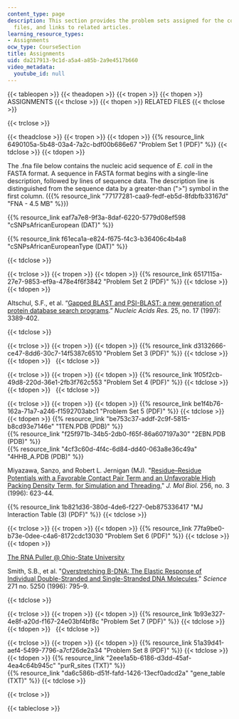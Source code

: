 ```yaml
---
content_type: page
description: This section provides the problem sets assigned for the course, supporting
  files, and links to related articles.
learning_resource_types:
- Assignments
ocw_type: CourseSection
title: Assignments
uid: da217913-9c1d-a5a4-a85b-2a9e4517b660
video_metadata:
  youtube_id: null
---
```


{{< tableopen >}}
{{< theadopen >}}
{{< tropen >}}
{{< thopen >}}
ASSIGNMENTS
{{< thclose >}}
{{< thopen >}}
RELATED FILES
{{< thclose >}}

{{< trclose >}}

{{< theadclose >}}
{{< tropen >}}
{{< tdopen >}}
{{% resource_link 6490105a-5b48-03a4-7a2c-bdf00b686e67 "Problem Set 1 (PDF)" %}}
{{< tdclose >}}
{{< tdopen >}}


The .fna file below contains the nucleic acid sequence of _E. coli_ in the FASTA format. A sequence in FASTA format begins with a single-line description, followed by lines of sequence data. The description line is distinguished from the sequence data by a greater-than (">") symbol in the first column. ({{% resource_link "77177281-caa9-fedf-eb5d-8fdbfb33167d" "FNA - 4.5 MB" %}})

{{% resource_link eaf7a7e8-9f3a-8daf-6220-5779d08ef598 "cSNPsAfricanEuropean (DAT)" %}}

{{% resource_link f61eca1a-e824-f675-f4c3-b36406c4b4a8 "cSNPsAfricanEuropeanType (DAT)" %}}


{{< tdclose >}}

{{< trclose >}}
{{< tropen >}}
{{< tdopen >}}
{{% resource_link 6517115a-27e7-9853-ef9a-478e4f6f3842 "Problem Set 2 (PDF)" %}}
{{< tdclose >}}
{{< tdopen >}}


Altschul, S.F., et al. “[Gapped BLAST and PSI-BLAST: a new generation of protein database search programs](http://www.ncbi.nlm.nih.gov/pubmed/9254694).” _Nucleic Acids Res._ 25, no. 17 (1997): 3389-402.


{{< tdclose >}}

{{< trclose >}}
{{< tropen >}}
{{< tdopen >}}
{{% resource_link d3132666-ce47-8dd6-30c7-14f5387c6510 "Problem Set 3 (PDF)" %}}
{{< tdclose >}}
{{< tdopen >}}
 
{{< tdclose >}}

{{< trclose >}}
{{< tropen >}}
{{< tdopen >}}
{{% resource_link 1f05f2cb-49d8-220d-36e1-2fb3f762c553 "Problem Set 4 (PDF)" %}}
{{< tdclose >}}
{{< tdopen >}}
 
{{< tdclose >}}

{{< trclose >}}
{{< tropen >}}
{{< tdopen >}}
{{% resource_link be1f4b76-162a-71a7-a246-f1592703abc1 "Problem Set 5 (PDF)" %}}
{{< tdclose >}}
{{< tdopen >}}
{{% resource_link "be753c37-addf-2c9f-5815-b8cd93e7146e" "1TEN.PDB (PDB)" %}}  
{{% resource_link "f25f971b-34b5-2db0-f65f-86a607197a30" "2EBN.PDB (PDB)" %}}  
{{% resource_link "4cf3c60d-4f4c-6d84-dd40-063a8e36c49a" "4HHB\_A.PDB (PDB)" %}}  
  
Miyazawa, Sanzo, and Robert L. Jernigan (MJ). "[Residue–Residue Potentials with a Favorable Contact Pair Term and an Unfavorable High Packing Density Term, for Simulation and Threading.](http://www.ncbi.nlm.nih.gov/pubmed/8604144)" _J. Mol Biol._ 256, no. 3 (1996): 623-44.  
  
{{% resource_link 1b821d36-380d-4de6-f227-0eb875336417 "MJ Interaction Table (3) (PDF)" %}}
{{< tdclose >}}

{{< trclose >}}
{{< tropen >}}
{{< tdopen >}}
{{% resource_link 77fa9be0-b73e-0dee-c4a6-8172cdc13030 "Problem Set 6 (PDF)" %}}
{{< tdclose >}}
{{< tdopen >}}


[The RNA Puller @ Ohio-State University](http://bioserv.mps.ohio-state.edu/rna/)

Smith, S.B., et al. "[Overstretching B-DNA: The Elastic Response of Individual Double-Stranded and Single-Stranded DNA Molecules](http://www.ncbi.nlm.nih.gov/pubmed/8628994)." _Science_ 271 no. 5250 (1996): 795–9.


{{< tdclose >}}

{{< trclose >}}
{{< tropen >}}
{{< tdopen >}}
{{% resource_link 1b93e327-4e8f-a20d-f167-24e03bf4bf8c "Problem Set 7 (PDF)" %}}
{{< tdclose >}}
{{< tdopen >}}
 
{{< tdclose >}}

{{< trclose >}}
{{< tropen >}}
{{< tdopen >}}
{{% resource_link 51a39d41-aef4-5499-7796-a7cf26de2a34 "Problem Set 8 (PDF)" %}}
{{< tdclose >}}
{{< tdopen >}}
{{% resource_link "2eee1a5b-6186-d3dd-45af-4ea4c64b945c" "purR\_sites (TXT)" %}}  
{{% resource_link "da6c586b-d51f-fafd-1426-13ecf0adcd2a" "gene\_table (TXT)" %}}
{{< tdclose >}}

{{< trclose >}}

{{< tableclose >}}